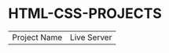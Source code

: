 # HTML-CSS-PROJECTS
<table>
  <tr>
    <td>Project Name</td>
    <td>Live Server</td>
  </tr>

</table>
